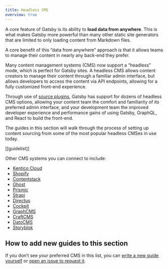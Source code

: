 ```yaml
---
title: Headless CMS
overview: true
---
```


A core feature of Gatsby is its ability to **load data from anywhere**. This is what makes Gatsby more powerful than many other static site generators that are limited to only loading content from Markdown files.

A core benefit of this “data from anywhere” approach is that it allows teams to manage their content in nearly any back-end they prefer.

Many content management systems (CMS) now support a “headless” mode, which is perfect for Gatsby sites. A headless CMS allows content creators to manage their content through a familiar admin interface, but allows developers to access the content via API endpoints, allowing for a fully customized front-end experience.

Through use of [source plugins](/plugins/?=source), Gatsby has support for dozens of headless CMS options, allowing your content team the comfort and familiarity of its preferred admin interface, and your development team the improved developer experience and performance gains of using Gatsby, GraphQL, and React to build the front-end.

The guides in this section will walk through the process of setting up content sourcing from some of the most popular headless CMSes in use today.

[[guidelist]]

Other CMS systems you can connect to include:

* [Kentico Cloud](https://www.gatsbyjs.org/packages/gatsby-source-kentico-cloud/?=gatsby-source-)
* [Shopify](https://www.gatsbyjs.org/packages/gatsby-source-shopify/?=gatsby-source-)
* [Contentstack](https://www.gatsbyjs.org/packages/gatsby-source-contentstack/?=gatsby-source-)
* [Ghost](https://www.gatsbyjs.org/packages/gatsby-source-ghost/?=gatsby-source-)
* [Prismic](https://www.gatsbyjs.org/packages/gatsby-source-prismic/?=gatsby-source-)
* [Strapi](https://www.gatsbyjs.org/packages/gatsby-source-strapi/?=gatsby-source-)
* [Directus](https://www.gatsbyjs.org/packages/gatsby-source-directus/?=gatsby-source-)
* [Cockpit](https://www.gatsbyjs.org/packages/gatsby-plugin-cockpit/?=gatsby-source-)
* [GraphCMS](https://www.gatsbyjs.org/packages/gatsby-source-graphcms-beta-patch/?=gatsby-source-)
* [CraftCMS](https://www.gatsbyjs.org/packages/gatsby-source-craftcms/?=gatsby-source-)
* [DatoCMS](https://www.gatsbyjs.org/packages/gatsby-source-datocms/?=gatsby-source-)
* [Storyblok](https://www.gatsbyjs.org/packages/gatsby-source-storyblok/?=gatsby-source-)

## How to add new guides to this section

If you don’t see your preferred CMS in this list, you can [write a new guide yourself](/docs/how-to-contribute/) or [open an issue to request it](https://github.com/gatsbyjs/gatsby/issues/new/choose).
